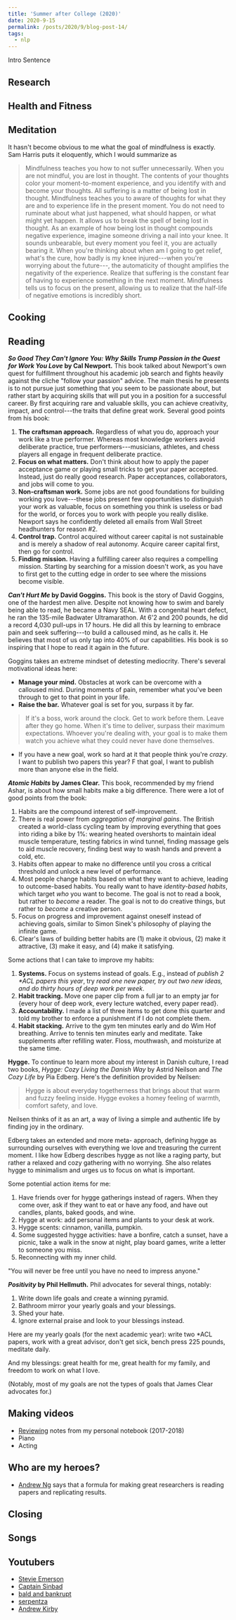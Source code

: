 ```yaml
---
title: 'Summer after College (2020)'
date: 2020-9-15
permalink: /posts/2020/9/blog-post-14/
tags:
  - nlp
---
```


Intro Sentence

Research
------

Health and Fitness
------

Meditation
------
It hasn't become obvious to me what the goal of mindfulness is exactly. Sam Harris puts it eloquently, which I would summarize as

> Mindfulness teaches you how to not suffer unnecessarily. 
> When you are not mindful, you are lost in thought. The contents of your thoughts color your moment-to-moment experience, and you identify with and become your thoughts. All suffering is a matter of being lost in thought.
> Mindfulness teaches you to aware of thoughts for what they are and to experience life in the present moment. You do not need to ruminate about what just happened, what should happen, or what might yet happen. It allows us to break the spell of being lost in thought.
> As an example of how being lost in thought compounds negative experience, imagine someone driving a nail into your knee. It sounds unbearable, but every moment you feel it, you are actually bearing it. 
When you're thinking about when am I going to get relief, what's the cure, how badly is my knee injured---when you're worrying about the future---, the automaticity of thought amplifies the negativity of the experience. Realize that suffering is the constant fear of having to experience something in the next moment.
> Mindfulness tells us to focus on the present, allowing us to realize that the half-life of negative emotions is incredibly short.



Cooking
------

Reading
------

***So Good They Can't Ignore You: Why Skills Trump Passion in the Quest for Work You Love* by Cal Newport.** 
This book talked about Newport's own quest for fulfillment throughout his academic job search and fights heavily against the cliche "follow your passion" advice. 
The main thesis he presents is to not pursue just something that you seem to be passionate about, but rather start by acquiring skills that will put you in a position for a successful career. 
By first acquiring rare and valuable skills, you can achieve creativity, impact, and control---the traits that define great work. Several good points from his book:
1. **The craftsman approach.** Regardless of what you do, approach your work like a true performer. Whereas most knowledge workers avoid deliberate practice, true performers---musicians, athletes, and chess players all engage in frequent deliberate practice.
1. **Focus on what matters.** Don't think about how to apply the paper acceptance game or playing small tricks to get your paper accepted. Instead, just do really good research. Paper acceptances, collaborators, and jobs will come to you.
1. **Non-craftsman work.** Some jobs are not good foundations for building working you love---these jobs present few opportunities to distinguish your work as valuable, focus on something you think is useless or bad for the world, or forces you to work with people you really dislike. Newport says he confidently deleted all emails from Wall Street headhunters for reason #2. 
1. **Control trap.** Control acquired without career capital is not sustainable and is merely a shadow of real autonomy. Acquire career capital first, then go for control.
1. **Finding mission.** Having a fulfilling career also requires a compelling mission. Starting by searching for a mission doesn't work, as you have to first get to the cutting edge in order to see where the missions become visible.

***Can't Hurt Me* by David Goggins.** 
This book is the story of David Goggins, one of the hardest men alive. 
Despite not knowing how to swim and barely being able to read, he became a Navy SEAL.
With a congenital heart defect, he ran the 135-mile Badwater Ultramarathon.
At 6'2 and 200 pounds, he did a record 4,030 pull-ups in 17 hours. 
He did all this by learning to embrace pain and seek suffering---to build a calloused mind, as he calls it. 
He believes that most of us only tap into 40% of our capabilities.
His book is so inspiring that I hope to read it again in the future.

Goggins takes an extreme mindset of detesting mediocrity.
There's several motivational ideas here:
- **Manage your mind.** Obstacles at work can be overcome with a calloused mind. During moments of pain, remember what you've been through to get to that point in your life.
- **Raise the bar.** Whatever goal is set for you, surpass it by far.
> If it's a boss, work around the clock. Get to work before them. Leave after they go home. When it's time to deliver, surpass their maximum expectations. Whoever you're dealing with, your goal is to make them watch you achieve what they could never have done themselves. 
- If you have a new goal, work so hard at it that people think you're *crazy*. I want to publish two papers this year? F that goal, I want to publish more than anyone else in the field. 

***Atomic Habits* by James Clear.** This book, recommended by my friend Ashar, is about how small habits make a big difference. There were a lot of good points from the book:
1. Habits are the compound interest of self-improvement.
1. There is real power from *aggregation of marginal gains*. The British created a world-class cycling team by improving everything that goes into riding a bike by 1%: wearing heated overshorts to maintain ideal muscle temperature, testing fabrics in wind tunnel, finding massage gels to aid muscle recovery, finding best way to wash hands and prevent a cold, etc.
1. Habits often appear to make no difference until you cross a critical threshold and unlock a new level of performance.
1. Most people change habits based on what they want to achieve, leading to outcome-based habits. You really want to have *identity-based habits*, which target *who* you want to become. The goal is not to read a book, but rather to *become* a reader. The goal is not to do creative things, but rather to *become* a creative person.
1. Focus on progress and improvement against oneself instead of achieving goals, similar to Simon Sinek's philosophy of playing the infinite game.
1. Clear's laws of building better habits are (1) make it obvious, (2) make it attractive, (3) make it easy, and (4) make it satisfying.

Some actions that I can take to improve my habits:
1. **Systems.** Focus on systems instead of goals. E.g., instead of *publish 2 \*ACL papers this year*, try *read one new paper, try out two new ideas, and do thirty hours of deep work per week*.
1. **Habit tracking.** Move one paper clip from a full jar to an empty jar for \{every hour of deep work, every lecture watched, every paper read\}. 
1. **Accountability.** I made a list of three items to get done this quarter and told my brother to enforce a punishment if I do not complete them. 
1. **Habit stacking.** Arrive to the gym ten minutes early and do Wim Hof breathing. Arrive to tennis ten minutes early and meditate. Take supplements after refilling water. Floss, mouthwash, and moisturize at the same time. 

**Hygge.** To continue to learn more about my interest in Danish culture, I read two books, *Hygge: Cozy Living the Danish Way* by Astrid Neilson and *The Cozy Life* by Pia Edberg. Here's the definition provided by Neilsen: 

> Hygge is about everyday togetherness that brings about that warm and fuzzy feeling inside. Hygge evokes a homey feeling of warmth, comfort safety, and love.

Neilsen thinks of it as an art, a way of living a simple and authentic life by finding joy in the ordinary. 

Edberg takes an extended and more meta- approach, defining hygge as surrounding ourselves with everything we love and treasuring the current moment. 
I like how Edberg describes hygge as not like a raging party, but rather a relaxed and cozy gathering with no worrying.
She also relates hygge to minimalism and urges us to focus on what is important.

Some potential action items for me:
1. Have friends over for hygge gatherings instead of ragers. When they come over, ask if they want to eat or have any food, and have out candles, plants, baked goods, and wine.
1. Hygge at work: add personal items and plants to your desk at work.
1. Hygge scents: cinnamon, vanilla, pumpkin.
1. Some suggested hygge activities: have a bonfire, catch a sunset, have a picnic, take a walk in the snow at night, play board games, write a letter to someone you miss.
1. Reconnecting with my inner child.

"You will never be free until you have no need to impress anyone."

***Positivity* by Phil Hellmuth.** Phil advocates for several things, notably:
1. Write down life goals and create a winning pyramid.
1. Bathroom mirror your yearly goals and your blessings.
1. Shed your hate.
1. Ignore external praise and look to your blessings instead.

Here are my yearly goals (for the next academic year): write two \*ACL papers, work with a great advisor, don't get sick, bench press 225 pounds, meditate daily.

And my blessings: great health for me, great health for my family, and freedom to work on what I love.

(Notably, most of my goals are not the types of goals that James Clear advocates for.)

Making videos
------
* [Reviewing](https://www.youtube.com/watch?v=FcAK86N9j0Q) notes from my personal notebook (2017-2018)
* Piano
* Acting

Who are my heroes?
------
* [Andrew Ng](https://www.youtube.com/watch?v=F1ka6a13S9I) says that a formula for making great researchers is reading papers and replicating results.

Closing
------



Songs
------

Youtubers
------
- [Stevie Emerson](https://www.youtube.com/channel/UC2Ivwd5sPzeBPgn24NzM1lQ)
- [Captain Sinbad](https://www.youtube.com/channel/UC8XKyvQ5Ne_bvYbgv8LaIeg)
- [bald and bankrupt](https://www.youtube.com/watch?v=madplgRfebo&t=352s)
- [serpentza](https://www.youtube.com/user/serpentza)
- [Andrew Kirby](https://www.youtube.com/watch?v=q_xm5Weu3nE)

